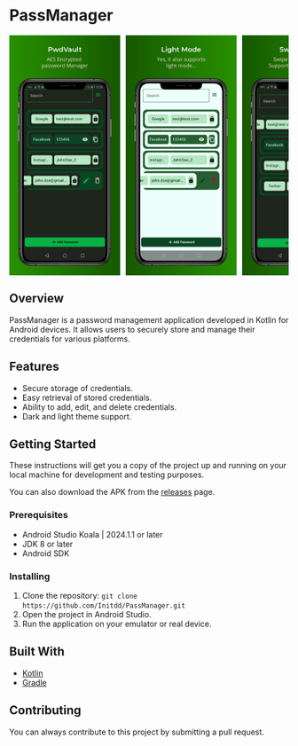 # PassManager

<html>
<div style="overflow-x: auto; white-space: nowrap; display: flex; justify-content: left; align-items: left;">
<img src="./assets/layout/screenshot_dark_1.png" alt="drawing" width="200" style="margin-right: 10px;"/>
<img src="./assets/layout/screenshot_light.png" alt="drawing" width="200" style="margin-right: 10px;"/>
<img src="./assets/layout/screenshot_dark_2.png" alt="drawing" width="200"/>
</div>
</html>

## Overview

PassManager is a password management application developed in Kotlin for Android devices.
It allows users to securely store and manage their credentials for various platforms.

## Features

- Secure storage of credentials.
- Easy retrieval of stored credentials.
- Ability to add, edit, and delete credentials.
- Dark and light theme support.

## Getting Started

These instructions will get you a copy of the project up and running on your local
machine for development and testing purposes.

You can also download the APK from the [releases](https://github.com/Initdd/PwdVault/releases) page.

### Prerequisites

- Android Studio Koala | 2024.1.1 or later
- JDK 8 or later
- Android SDK

### Installing

1. Clone the repository: `git clone https://github.com/Initdd/PassManager.git`
2. Open the project in Android Studio.
3. Run the application on your emulator or real device.

## Built With

- [Kotlin](https://kotlinlang.org/)
- [Gradle](https://gradle.org/)

## Contributing

You can always contribute to this project by submitting a pull request.
